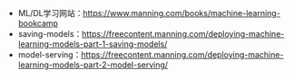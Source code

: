 - ML/DL学习网站：https://www.manning.com/books/machine-learning-bookcamp
-   saving-models：https://freecontent.manning.com/deploying-machine-learning-models-part-1-saving-models/
-   model-serving：https://freecontent.manning.com/deploying-machine-learning-models-part-2-model-serving/
